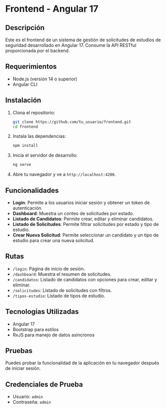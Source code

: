 # Frontend - Angular 17

## Descripción
Este es el frontend de un sistema de gestión de solicitudes de estudios de seguridad desarrollado en Angular 17. Consume la API RESTful proporcionada por el backend.

## Requerimientos
- Node.js (versión 14 o superior)
- Angular CLI

## Instalación

1. Clona el repositorio:
   ```bash
   git clone https://github.com/tu_usuario/frontend.git
   cd frontend
   ```

2. Instala las dependencias:
   ```bash
   npm install
   ```

3. Inicia el servidor de desarrollo:
   ```bash
   ng serve
   ```

4. Abre tu navegador y ve a `http://localhost:4200`.

## Funcionalidades

- **Login**: Permite a los usuarios iniciar sesión y obtener un token de autenticación.
- **Dashboard**: Muestra un conteo de solicitudes por estado.
- **Listado de Candidatos**: Permite crear, editar y eliminar candidatos.
- **Listado de Solicitudes**: Permite filtrar solicitudes por estado y tipo de estudio.
- **Crear Nueva Solicitud**: Permite seleccionar un candidato y un tipo de estudio para crear una nueva solicitud.

## Rutas

- `/login`: Página de inicio de sesión.
- `/dashboard`: Muestra el resumen de solicitudes.
- `/candidatos`: Listado de candidatos con opciones para crear, editar y eliminar.
- `/solicitudes`: Listado de solicitudes con filtros.
- `/tipos-estudio`: Listado de tipos de estudio.

## Tecnologías Utilizadas
- Angular 17
- Bootstrap para estilos
- RxJS para manejo de datos asíncronos

## Pruebas
Puedes probar la funcionalidad de la aplicación en tu navegador después de iniciar sesión.

## Credenciales de Prueba
- Usuario: `admin`
- Contraseña: `admin`

